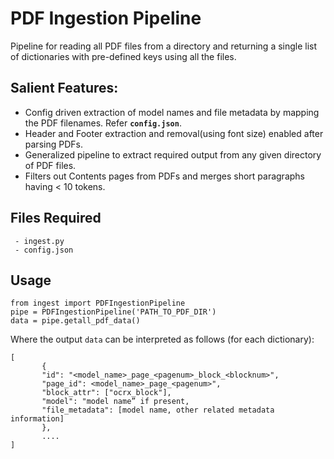 # PDF Ingestion Pipeline
Pipeline for reading all PDF files from a directory and returning a single list of dictionaries with pre-defined keys using all the files.

## Salient Features: 
* Config driven extraction of model names and file metadata by mapping the PDF filenames. Refer **`config.json`**.
* Header and Footer extraction and removal(using font size) enabled after parsing PDFs.
* Generalized pipeline to extract required output from any given directory of PDF files.
* Filters out Contents pages from PDFs and merges short paragraphs having < 10 tokens.

## Files Required 
```
 - ingest.py
 - config.json
 ```
 
 ## Usage
 ```
 from ingest import PDFIngestionPipeline
 pipe = PDFIngestionPipeline('PATH_TO_PDF_DIR')
 data = pipe.getall_pdf_data()
 ```
 Where the output `data` can be interpreted as follows (for each dictionary):
 ```
 [
		{
		"id": "<model_name>_page_<pagenum>_block_<blocknum>",
		"page_id": <model_name>_page_<pagenum>",
		"block_attr": ["ocrx_block"],
		"model": "model name” if present,
		"file_metadata": [model name, other related metadata information]
		},
		....
]
```